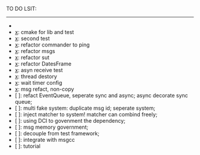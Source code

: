 TO DO LSIT:
***

- [x]: bii-code
- [x]: cmake for lib and test
- [x]: second test
- [x]: refactor commander to ping
- [x]: refactor msgs
- [x]: refactor sut
- [x]: refactor DatesFrame
- [x]: asyn receive test
- [x]: thread destory
- [x]: wait timer config
- [x]: msg refact, non-copy
- [ ]: refact EventQueue, seperate sync and async; async decorate sync queue;
- [ ]: multi fake system: duplicate msg id; seperate system;
- [ ]: inject matcher to system! matcher can combind freely;
- [ ]: using DCI to govenment the dependency;
- [ ]: msg memory government; 
- [ ]: decouple from test framework;
- [ ]: integrate with msgcc
- [ ]: tutorial

